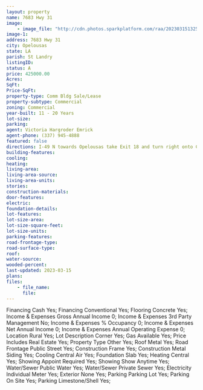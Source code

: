 ```yaml
---
layout: property
name: 7683 Hwy 31  
image:
    - image_file: "http://cdn.photos.sparkplatform.com/raa/20230315132506833651000000.jpg"
image-1:
address: 7683 Hwy 31 
city: Opelousas
state: LA
parish: St Landry
listingID: 
status: A
price: 425000.00
Acres: 
SqFt: 
Price-SqFt: 
property-type: Comm Bldg Sale/Lease
property-subtype: Commercial
zoning: Commercial
year-built: 11 - 20 Years
lot-size: 
parking: 
agent: Victoria Hargroder Emrick
agent-phone: (337) 945-4888
featured: false
directions: I-49 N towards Opelousas take Exit 18 and turn right onto Creswell Lane. Property will be on your right on the corner of LA-31 and LA-742
building-features: 
cooling: 
heating: 
living-area: 
living-area-source: 
living-area-units: 
stories: 
construction-materials: 
door-features: 
electric: 
foundation-details: 
lot-features: 
lot-size-area: 
lot-size-square-feet: 
lot-size-units: 
parking-features: 
road-frontage-type: 
road-surface-type: 
roof: 
water-source: 
wooded-percent: 
last-updated: 2023-03-15
plans: 
files:
    - file_name:
      file:
---
```

Financing	Cash	Yes;
Financing	Conventional	Yes;
Flooring	Concrete	Yes;
Income & Expenses	Gross Annual Income	0;
Income & Expenses	3rd Party Management	No;
Income & Expenses	% Occupancy	0;
Income & Expenses	Net Annual Income	0;
Income & Expenses	Annual Operating Expense	0;
Location	Rural	Yes;
Lot Description	Corner	Yes;
Gas	Available	Yes;
Price Includes	Real Estate	Yes;
Property Type	Other	Yes;
Roof	Metal	Yes;
Road Frontage	Public Street	Yes;
Construction	Frame	Yes;
Construction	Metal Siding	Yes;
Cooling	Central Air	Yes;
Foundation	Slab	Yes;
Heating	Central	Yes;
Showing	Appoint Required	Yes;
Showing	Show Anytime	Yes;
Water/Sewer	Public Water	Yes;
Water/Sewer	Private Sewer	Yes;
Electricity	Individual Meter	Yes;
Exterior	None	Yes;
Parking	Parking Lot	Yes;
Parking	On Site	Yes;
Parking	Limestone/Shell	Yes;

